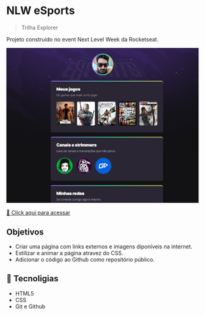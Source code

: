 # NLW eSports  

>Trilha Explorer

Projeto construido no event Next Level Week da Rocketseat.

![preview](./.github/preview.png)

[🔗 Click aqui para acessar](https://edysilva27.github.io/NLW/)

## Objetivos

- Criar uma página com links externos e imagens diponíveis na internet.
- Estilizar e animar a página atravez do CSS.
- Adicionar o código ao Github como repositório público.

## 🔧 Tecnoligias

- HTML5
- CSS
- Git e Github